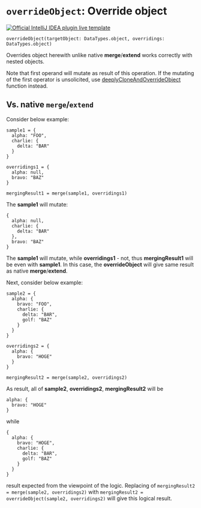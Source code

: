 # `overrideObject`: Override object

[![Official IntelliJ IDEA plugin live template](https://img.shields.io/badge/IntelliJ_IDEA_Live_Template-oo-blue.svg?style=flat)](https://plugins.jetbrains.com/plugin/17677-yamato-daiwa-frontend)

```
overrideObject(targetObject: DataTypes.object, overridings: DataTypes.object)
```

Overrides object herewith unlike native **merge**/**extend** works correctly with nested objects.

Note that first operand will mutate as result of this operation.
If the mutating of the first operator is unsolicited, use [deeplyCloneAndOverrideObject](deeplyCloneAndOverrideObject.md)
function instead.


## Vs. native `merge`/`extend`

Consider below example:

```stylus
sample1 = {
  alpha: "FOO",
  charlie: {
    delta: "BAR"
  }
}

overridings1 = {
  alpha: null,
  bravo: "BAZ"
}

mergingResult1 = merge(sample1, overridings1)
```

The **sample1** will mutate:

```
{
  alpha: null,
  charlie: {
    delta: "BAR"
  },
  bravo: "BAZ"
}
```

The **sample1** will mutate, while **overridings1** - not, thus **mergingResult1** will be even with **sample1**.
In this case, the **overrideObject** will give same result as native **merge**/**extend**.

Next, consider below example:

```stylus
sample2 = {
  alpha: {
    bravo: "FOO",
    charlie: {
      delta: "BAR",
      golf: "BAZ"
    }
  }
}

overridings2 = {
  alpha: {
    bravo: "HOGE"
  }
}

mergingResult2 = merge(sample2, overridings2)
```

As result, all of **sample2**, **overridings2**, **mergingResult2** will be

```
alpha: {
  bravo: "HOGE"
}
```

while

```
{
  alpha: {
    bravo: "HOGE",
    charlie: {
      delta: "BAR",
      golf: "BAZ"
    }
  }
}
```

result expected from the viewpoint of the logic. Replacing of `mergingResult2 = merge(sample2, overridings2)` with
`mergingResult2 = overrideObject(sample2, overridings2)` will give this logical result.
